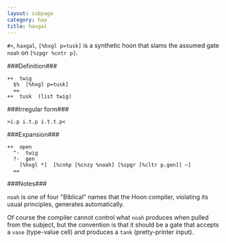 ```yaml
---
layout: subpage
category: hax
title: haxgal
---
```


`#<`, `haxgal`, `[%hxgl p=tusk]` is a synthetic hoon that
slams the assumed gate `noah` on `[%zpgr %cntr p]`.

###Definition###

    ++  twig  
      $%  [%hxgl p=tusk]
      ==
    ++  tusk  (list twig) 

###Irregular form###

    >i.p i.t.p i.t.t.p<

###Expansion###
    
    ++  open
      ^-  twig
      ?-  gen
        [%hxgl *]  [%cnhp [%cnzy %noah] [%zpgr [%cltr p.gen]] ~]
      ==

###Notes###

`noah` is one of four "Biblical" names that the Hoon compiler,
violating its usual principles, generates automatically.

Of course the compiler cannot control what `noah` produces when
pulled from the subject, but the convention is that it should be
a gate that accepts a `vase` (type-value cell) and produces a 
`tank` (pretty-printer input).

